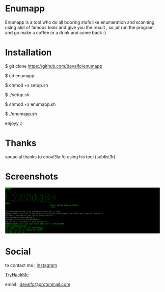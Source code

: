 <h1>Enumapp</h1>
<p>Enumapp is a tool who do all booring stufs like enumeration and scanning using alot of famous tools and give you the result , so jut run the program and go make a coffee or a drink and come back :)</p>


<h1>Installation</h1> 

$ git clone https://github.com/devalfo/enumapp

$ cd enumapp

$ chmod +x setup.sh

$ ./setup.sh 

$ chmod +x enumapp.sh

$ ./enumapp.sh

enjoyy :)


<h1>Thanks </h1>

speacial thanks to aboul3la fo using his tool (sublist3r)

<h1>Screenshots</h1>
<img src="https://raw.githubusercontent.com/devalfo/enumapp/master/enumapp.png">

<h1>Social </h1>

to contact me :
<a href="https://www.instagram.com/l3lama.exe/">Instagram</a>

<a href="https://tryhackme.com/p/devalfo">TryHackMe</a>

email : devalfo@protonmail.com 
